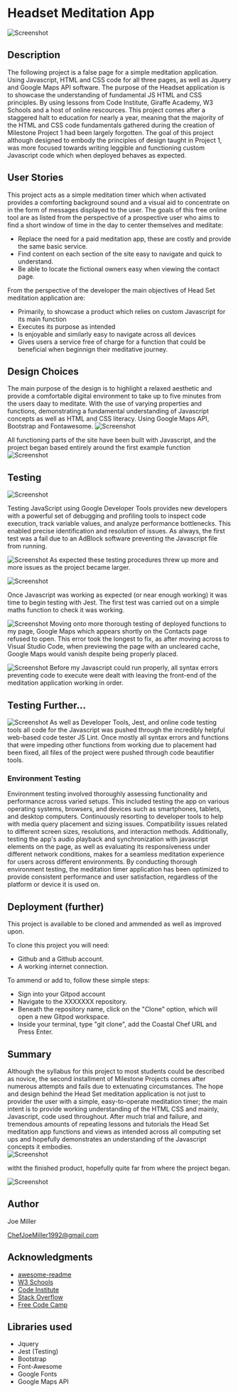 
# Headset Meditation App

![Screenshot](Head-Space-title.png)



## Description
The following project is a false page for a simple meditation application. 
Using Javascript, HTML and CSS code for all three pages, as well as Jquery and Google Maps API software. 
The purpose of the Headset application is to showcase the understanding of fundamental JS HTML and CSS principles.
By using lessons from Code Institute, Giraffe Academy, W3 Schools and a host of online rescources. 
This project comes after a staggered halt to education for nearly a year, meaning that the majority of the HTML and CSS code 
fundamentals gathered during the creation of Milestone Project 1 had been largely forgotten. The goal of this project although
designed to embody the principles of design taught in Project 1, was more focused towards writing leggible and functioning custom Javascript code which when deployed behaves as expected.  

## User Stories
This project acts as a simple meditation timer which when activated provides a comforting background sound and a visual aid
to concentrate on in the form of messages displayed to the user. The goals of this free online tool are as listed from the 
perspective of a prospective user who aims to find a short window of time in the day to center themselves and meditate:
* Replace the need for a paid meditation app, these are costly and provide the same basic service.
* Find content on each section of the site easy to navigate and quick to understand.
* Be able to locate the fictional owners easy when viewing the contact page.

From the perspective of the developer the main objectives of Head Set meditation application are:
* Primarily, to showcase a product which relies on custom Javascript for its main function 
* Executes its purpose as intended 
* Is enjoyable and similarly easy to navigate across all devices 
* Gives users a service free of charge for a function that could be beneficial when beginnign their meditative journey.



## Design Choices
The main purpose of the design is to highlight a relaxed aesthetic and provide a comfortable digital environment 
to take up to five minutes from the users daay to meditate. With the use of varying properties and functions, demonstrating
a fundamental understanding of Javascript concepts as well as HTML and CSS literacy. Using Google Maps API, Bootstrap and Fontawesome.
![Screenshot](timer-screenshot.png)

All functioning parts of the site have been built with Javascript, and the project began based entirely around the first example function
![Screenshot](first-function.png)

## Testing

![Screenshot](first-test.png)

Testing JavaScript using Google Developer Tools provides new developers with a powerful set of debugging and profiling tools to inspect code execution, track variable values, and analyze performance bottlenecks. This enabled precise identification and resolution of issues. As always, the first test was a fail due to an AdBlock software preventing the Javascript file from running.

![Screenshot](lighthouse-fail.png)
As expected these testing procedures threw up more and more issues as the project became larger. 

![Screenshot](NPM-testing.png)

Once Javascript was working as expected (or near enough working) it was time to begin testing with Jest. The first test was carried out on a simple maths function to check it was working. 

![Screenshot](gmaps-java-error.png)
Moving onto more thorough testing of deployed functions to my page, Google Maps which appears shortly on the Contacts page refused to open. This error took the longest to fix, as after moving across to Visual Studio Code, when previewing the page with an uncleared cache, Google Maps would vanish despite being properly placed. 

![Screenshot](jest-java-error.png)
Before my Javascript could run properly, all syntax errors preventing code to execute were dealt with leaving the front-end of the meditation application working in order. 



## Testing Further...

![Screenshot](js-lint-screenshot.png)
As well as Developer Tools, Jest, and online code testing tools all code for the Javascript was pushed through the incredibly helpful web-based code tester JS Lint. Once mostly all syntax errors and functions that were impeding other functions from working due to placement had been fixed, all files of the project were pushed through code beautifier tools.




### Environment Testing 
Environment testing involved thoroughly assessing functionality and performance across varied  setups. This included testing the app on various operating systems, browsers, and devices such as smartphones, tablets, and desktop computers. Continuously resorting to developer tools to help with media query placement and sizing issues. Compatibility issues related to different screen sizes, resolutions, and interaction methods. Additionally, testing the app's audio playback and synchronization with javascript elements on the page, as well as evaluating its responsiveness under different network conditions, makes for a seamless meditation experience for users across different environments. By conducting thorough environment testing, the meditation timer application has been optimized to provide consistent performance and user satisfaction, regardless of the platform or device it is used on.


## Deployment (further)

This project is available to be cloned and ammended as well as improved upon.

To clone this project you will need:

* Github and a Github account.
* A working internet connection.

To ammend or add to, follow these simple steps:

* Sign into your Gitpod account
* Navigate to the XXXXXXX repository.
* Beneath the repository name, click on the "Clone" option, which will open a new Gitpod workspace.
* Inside your terminal, type "git clone", add the Coastal Chef URL and Press Enter.
 



## Summary

Although the syllabus for this project to most students could be described as novice, the second installment of Milestone Projects comes after numerous attempts and fails due to extenuating circumstances. The hope and design behind the Head Set meditation application is not just to provider the user with a simple, easy-to-operate meditation timer; the main intent is to provide working understanding of the HTML CSS and mainly, Javascript, code used throughout. After much trial and failure, and tremendous amounts of repeating lessons and tutorials the Head Set meditation app functions and views as intended across all computing set ups and hopefully demonstrates an understanding of the Javascript concepts it embodies.  
![Screenshot](-timer-function.png)

witht the finished product, hopefully quite far from where the project began. 

![Screenshot]()


## Author


Joe Miller  

ChefJoeMiller1992@gmail.com

## Acknowledgments

* [awesome-readme](https://github.com/matiassingers/awesome-readme)
* [W3 Schools](https://www.w3schools.com/css)
* [Code Institute](https://learn.codeinstitute.net/)
* [Stack Overflow](https://stackoverflow.com/questions)
* [Free Code Camp](https://www.freecodecamp.org/)

## Libraries used
* Jquery
* Jest (Testing) 
* Bootstrap
* Font-Awesome
* Google Fonts
* Google Maps API